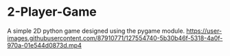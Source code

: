 
# 2-Player-Game
A simple 2D python game designed using the pygame module.
https://user-images.githubusercontent.com/87910771/127554740-5b30b46f-5318-4a0f-970a-01e544d0873d.mp4

